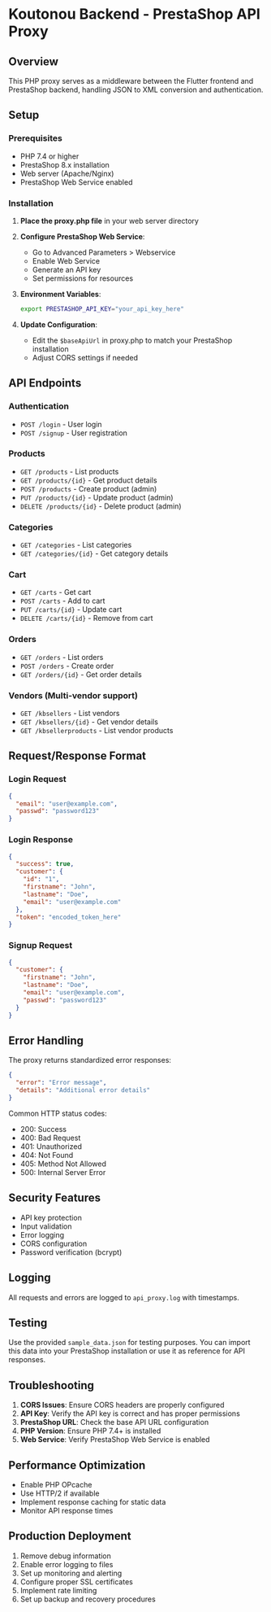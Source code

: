 # Koutonou Backend - PrestaShop API Proxy

## Overview

This PHP proxy serves as a middleware between the Flutter frontend and PrestaShop backend, handling JSON to XML conversion and authentication.

## Setup

### Prerequisites

- PHP 7.4 or higher
- PrestaShop 8.x installation
- Web server (Apache/Nginx)
- PrestaShop Web Service enabled

### Installation

1. **Place the proxy.php file** in your web server directory
2. **Configure PrestaShop Web Service**:

   - Go to Advanced Parameters > Webservice
   - Enable Web Service
   - Generate an API key
   - Set permissions for resources

3. **Environment Variables**:

   ```bash
   export PRESTASHOP_API_KEY="your_api_key_here"
   ```

4. **Update Configuration**:
   - Edit the `$baseApiUrl` in proxy.php to match your PrestaShop installation
   - Adjust CORS settings if needed

## API Endpoints

### Authentication

- `POST /login` - User login
- `POST /signup` - User registration

### Products

- `GET /products` - List products
- `GET /products/{id}` - Get product details
- `POST /products` - Create product (admin)
- `PUT /products/{id}` - Update product (admin)
- `DELETE /products/{id}` - Delete product (admin)

### Categories

- `GET /categories` - List categories
- `GET /categories/{id}` - Get category details

### Cart

- `GET /carts` - Get cart
- `POST /carts` - Add to cart
- `PUT /carts/{id}` - Update cart
- `DELETE /carts/{id}` - Remove from cart

### Orders

- `GET /orders` - List orders
- `POST /orders` - Create order
- `GET /orders/{id}` - Get order details

### Vendors (Multi-vendor support)

- `GET /kbsellers` - List vendors
- `GET /kbsellers/{id}` - Get vendor details
- `GET /kbsellerproducts` - List vendor products

## Request/Response Format

### Login Request

```json
{
  "email": "user@example.com",
  "passwd": "password123"
}
```

### Login Response

```json
{
  "success": true,
  "customer": {
    "id": "1",
    "firstname": "John",
    "lastname": "Doe",
    "email": "user@example.com"
  },
  "token": "encoded_token_here"
}
```

### Signup Request

```json
{
  "customer": {
    "firstname": "John",
    "lastname": "Doe",
    "email": "user@example.com",
    "passwd": "password123"
  }
}
```

## Error Handling

The proxy returns standardized error responses:

```json
{
  "error": "Error message",
  "details": "Additional error details"
}
```

Common HTTP status codes:

- 200: Success
- 400: Bad Request
- 401: Unauthorized
- 404: Not Found
- 405: Method Not Allowed
- 500: Internal Server Error

## Security Features

- API key protection
- Input validation
- Error logging
- CORS configuration
- Password verification (bcrypt)

## Logging

All requests and errors are logged to `api_proxy.log` with timestamps.

## Testing

Use the provided `sample_data.json` for testing purposes. You can import this data into your PrestaShop installation or use it as reference for API responses.

## Troubleshooting

1. **CORS Issues**: Ensure CORS headers are properly configured
2. **API Key**: Verify the API key is correct and has proper permissions
3. **PrestaShop URL**: Check the base API URL configuration
4. **PHP Version**: Ensure PHP 7.4+ is installed
5. **Web Service**: Verify PrestaShop Web Service is enabled

## Performance Optimization

- Enable PHP OPcache
- Use HTTP/2 if available
- Implement response caching for static data
- Monitor API response times

## Production Deployment

1. Remove debug information
2. Enable error logging to files
3. Set up monitoring and alerting
4. Configure proper SSL certificates
5. Implement rate limiting
6. Set up backup and recovery procedures
